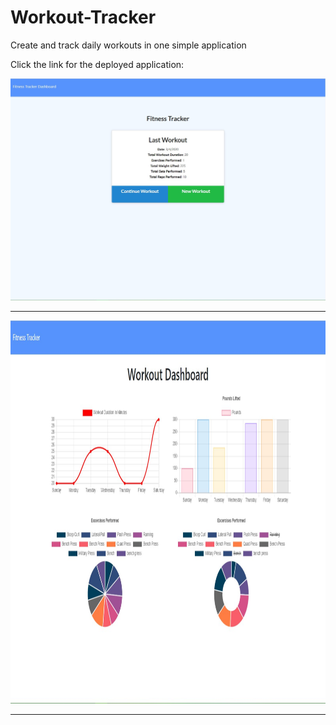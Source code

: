 # Workout-Tracker
Create and track daily workouts in one simple application


Click the link for the deployed application: 

<img src="images/screen2.JPG" alt="Workout Tracker Display Screen" >
<hr>
<img src="images/screen1.JPG" alt="Workout Tracker Display Screen"  style="width:725px;height:613px;">
<hr>
